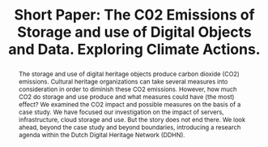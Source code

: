 ---
abstract: The storage and use of digital heritage objects produce carbon dioxide (CO2)
  emissions. Cultural heritage organizations can take several measures into consideration
  in order to diminish these CO2 emissions. However, how much CO2 do storage and use
  produce and what measures could have (the most) effect? We examined the CO2 impact
  and possible measures on the basis of a case study. We have focused our investigation
  on the impact of servers, infrastructure, cloud storage and use. But the story does
  not end there. We look ahead, beyond the case study and beyond boundaries, introducing
  a research agenda within the Dutch Digital Heritage Network (DDHN).
creators:
- van Zwol, Tamara
date: null
document_url: https://az659834.vo.msecnd.net/eventsairwesteuprod/production-inconference-public/42719d2ec53c4bc9b4a66e2b48963544
grand_parent: iPRES
institutions:
- Sound & Vision
keywords:
- distributed digital preservation
- sustainability
- inclusion
landing_page_url: null
language: eng
layout: publication
license: CC-BY 4.0 International
notes_url: null
parent: iPRES 2022
publication_type: short paper
size: null
slides_url: null
source_name: iPRES
title: 'Short Paper: The C02 Emissions of Storage and use of Digital Objects and Data.
  Exploring Climate Actions.'
year: 2022
---